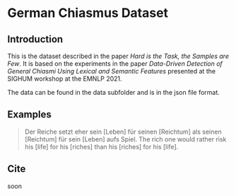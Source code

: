 # German Chiasmus Dataset

## Introduction

This is the dataset described in the paper *Hard is the Task, the Samples are Few*.
It is based on the experiments in the paper *Data-Driven Detection of General Chiasmi Using Lexical and Semantic Features* presented at the SIGHUM workshop at the EMNLP 2021.

The data can be found in the data subfolder and is in the json file format.

## Examples

> Der Reiche setzt eher sein [Leben] für seinen [Reichtum] als seinen [Reichtum] für sein [Leben] aufs Spiel.
> The rich one would rather risk his [life] for his [riches] than his [riches] for his [life].


## Cite

soon
